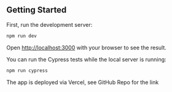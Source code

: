 ## Getting Started

First, run the development server:

```bash
npm run dev
```

Open [http://localhost:3000](http://localhost:3000) with your browser to see the result.

You can run the Cypress tests while the local server is running:

```bash
npm run cypress
```

The app is deployed via Vercel, see GitHub Repo for the link
